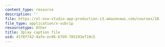 ```yaml
---
content_type: resource
description: ''
file: https://ol-ocw-studio-app-production.s3.amazonaws.com/courses/18-06-linear-algebra-spring-2010/41f8f7424afeec8667b9785193ef19c5_2IdtqGM6KWU.srt
file_type: application/x-subrip
resourcetype: Other
title: 3play caption file
uid: 41f8f742-4afe-ec86-67b9-785193ef19c5
---
```

